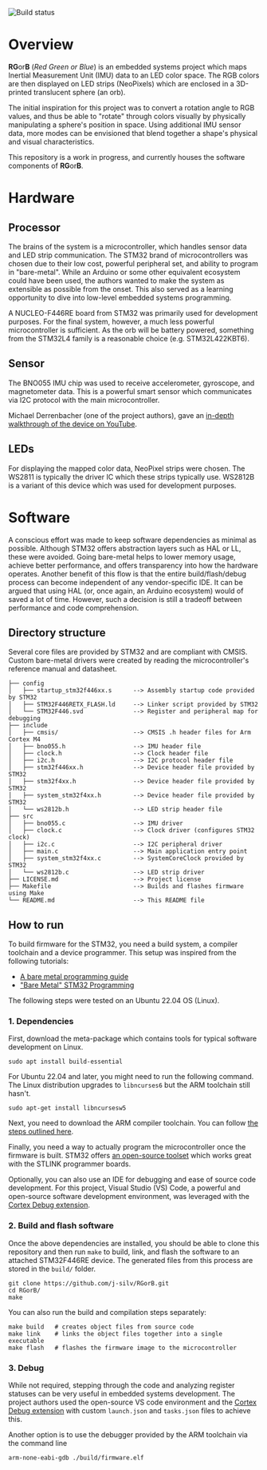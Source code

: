![Build status](https://github.com/j-silv/RGorB/actions/workflows/c.yml/badge.svg)

# Overview

**RG**or**B** (*Red Green or Blue*) is an embedded systems project which maps Inertial Measurement Unit (IMU) data to an LED color space. The RGB colors are then displayed on LED strips (NeoPixels) which are enclosed in a 3D-printed translucent sphere (an orb).

The initial inspiration for this project was to convert a rotation angle to RGB values, and thus be able to "rotate" through colors visually by physically manipulating a sphere's position in space. Using additional IMU sensor data, more modes can be envisioned that blend together a shape's physical and visual characteristics.

This repository is a work in progress, and currently houses the software components of **RG**or**B**. 

# Hardware

## Processor

The brains of the system is a microcontroller, which handles sensor data and LED strip communication. The STM32 brand of microcontrollers was chosen due to their low cost, powerful peripheral set, and ability to program in "bare-metal". While an Arduino or some other equivalent ecosystem could have been used, the authors wanted to make the system as extensible as possible from the onset. This also served as a learning opportunity to dive into low-level embedded systems programming.

A NUCLEO-F446RE board from STM32 was primarily used for development purposes. For the final system, however, a much less powerful microcontroller is sufficient. As the orb will be battery powered, something from the STM32L4 family is a reasonable choice (e.g. STM32L422KBT6).

## Sensor

The BNO055 IMU chip was used to receive accelerometer, gyroscope, and magnetometer data. This is a powerful smart sensor which communicates via I2C protocol with the main microcontroller.

Michael Derrenbacher (one of the project authors), gave an [in-depth walkthrough of the device on YouTube](https://www.youtube.com/watch?v=0xjDUMwMOhk).

## LEDs

For displaying the mapped color data, NeoPixel strips were chosen. The WS2811 is typically the driver IC which these strips typically use. WS2812B is a variant of this device which was used for development purposes.

# Software

A conscious effort was made to keep software dependencies as minimal as possible. Although STM32 offers abstraction layers such as HAL or LL, these were avoided. Going bare-metal helps to lower memory usage, achieve better performance, and offers transparency into how the hardware operates. Another benefit of this flow is that the entire build/flash/debug process can become independent of any vendor-specific IDE. It can be argued that using HAL (or, once again, an Arduino ecosystem) would of saved a lot of time. However, such a decision is still a tradeoff between performance and code comprehension.



## Directory structure

Several core files are provided by STM32 and are compliant with CMSIS. Custom bare-metal drivers were created by reading the microcontroller's reference manual and datasheet.

```
├── config
│   ├── startup_stm32f446xx.s      --> Assembly startup code provided by STM32  
│   ├── STM32F446RETX_FLASH.ld     --> Linker script provided by STM32
│   └── STM32F446.svd              --> Register and peripheral map for debugging
├── include
│   ├── cmsis/                     --> CMSIS .h header files for Arm Cortex M4   
│   ├── bno055.h                   --> IMU header file
│   ├── clock.h                    --> Clock header file
│   ├── i2c.h                      --> I2C protocol header file
│   ├── stm32f446xx.h              --> Device header file provided by STM32
│   ├── stm32f4xx.h                --> Device header file provided by STM32
│   ├── system_stm32f4xx.h         --> Device header file provided by STM32
│   └── ws2812b.h                  --> LED strip header file
├── src
│   ├── bno055.c                   --> IMU driver
│   ├── clock.c                    --> Clock driver (configures STM32 clock)
│   ├── i2c.c                      --> I2C peripheral driver
│   ├── main.c                     --> Main application entry point
│   ├── system_stm32f4xx.c         --> SystemCoreClock provided by STM32
│   └── ws2812b.c                  --> LED strip driver
├── LICENSE.md                     --> Project license 
├── Makefile                       --> Builds and flashes firmware using Make         
└── README.md                      --> This README file

```

## How to run

To build firmware for the STM32, you need a build system, a compiler toolchain and a device programmer. This setup was inspired from the following tutorials:

- [A bare metal programming guide](https://github.com/cpq/bare-metal-programming-guide)
- ["Bare Metal" STM32 Programming ](https://vivonomicon.com/2018/04/02/bare-metal-stm32-programming-part-1-hello-arm/)

The following steps were tested on an Ubuntu 22.04 OS (Linux).

### 1. Dependencies

First, download the meta-package which contains tools for typical software development on Linux.

```
sudo apt install build-essential
```

For Ubuntu 22.04 and later, you might need to run the following command. The Linux distribution upgrades to `libncurses6` but the ARM toolchain still hasn't.

```
sudo apt-get install libncursesw5
```

Next, you need to download the ARM compiler toolchain. You can follow [the steps outlined here](https://developer.arm.com/downloads/-/arm-gnu-toolchain-downloads).

Finally, you need a way to actually program the microcontroller once the firmware is built. STM32 offers [an open-source toolset](https://github.com/stlink-org/stlink) which works great with the STLINK programmer boards.

Optionally, you can also use an IDE for debugging and ease of source code development. For this project, Visual Studio (VS) Code, a powerful and open-source software development environment, was leveraged with the [Cortex Debug extension](https://marketplace.visualstudio.com/items?itemName=marus25.cortex-debug). 

### 2. Build and flash software

Once the above dependencies are installed, you should be able to clone this repository and then run `make` to build, link, and flash the software to an attached STM32F446RE device. The generated files from this process are stored in the `build/` folder.

```
git clone https://github.com/j-silv/RGorB.git
cd RGorB/
make
```

You can also run the build and compilation steps separately:

```
make build   # creates object files from source code
make link    # links the object files together into a single executable
make flash   # flashes the firmware image to the microcontroller
```

### 3. Debug

While not required, stepping through the code and analyzing register statuses can be very useful in embedded systems development. The project authors used the open-source VS code environment and the [Cortex Debug extension](https://github.com/Marus/cortex-debug) with custom `launch.json` and `tasks.json` files to achieve this.

Another option is to use the debugger provided by the ARM toolchain via the command line

```
arm-none-eabi-gdb ./build/firmware.elf
```
